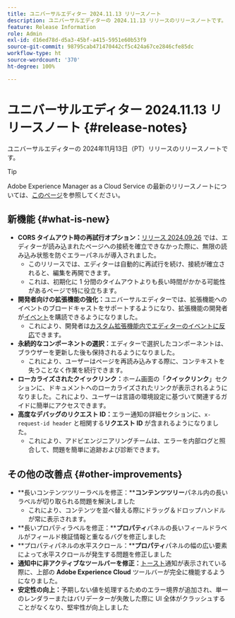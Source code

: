 ```yaml
---
title: ユニバーサルエディター 2024.11.13 リリースノート
description: ユニバーサルエディターの 2024.11.13 リリースのリリースノートです。
feature: Release Information
role: Admin
exl-id: d16ed78d-d5a3-45bf-a415-5951e60b53f9
source-git-commit: 98795cab471470442cf5c424a67ce2846cfe85dc
workflow-type: ht
source-wordcount: '370'
ht-degree: 100%

---
```



# ユニバーサルエディター 2024.11.13 リリースノート {#release-notes}

ユニバーサルエディターの 2024年11月13日（PT）リリースのリリースノートです。

>[!TIP]
>
>Adobe Experience Manager as a Cloud Service の最新のリリースノートについては、[このページ](/help/release-notes/release-notes-cloud/release-notes-current.md)を参照してください。

## 新機能 {#what-is-new}

* **CORS タイムアウト時の再試行オプション：**[リリース 2024.09.26](/help/release-notes/universal-editor/2024/2024-09-26.md) では、エディターが読み込まれたページへの接続を確立できなかった際に、無限の読み込み状態を防ぐエラーパネルが導入されました。
   * このリリースでは、エディターは自動的に再試行を続け、接続が確立されると、編集を再開できます。
   * これは、初期化に 1 分間のタイムアウトよりも長い時間がかかる可能性があるページで特に役立ちます。
* **開発者向けの拡張機能の強化：**&#x200B;ユニバーサルエディターでは、拡張機能へのイベントのブロードキャストをサポートするようになり、拡張機能の開発者が[イベント](/help/implementing/universal-editor/events.md)を購読できるようになりました。
   * これにより、開発者は[カスタム拡張機能内でエディターのイベントに反応](/help/implementing/universal-editor/customizing.md#extending)できます。
* **永続的なコンポーネントの選択：**&#x200B;エディターで選択したコンポーネントは、ブラウザーを更新した後も保持されるようになりました。
   * これにより、ユーザーはページを再読み込みする際に、コンテキストを失うことなく作業を続行できます。
* **ローカライズされたクイックリンク：**&#x200B;ホーム画面の「**クイックリンク**」セクションに、ドキュメントへのローカライズされたリンクが表示されるようになりました。これにより、ユーザーは言語の環境設定に基づいて関連するガイドに簡単にアクセスできます。
* **高度なデバッグのリクエスト ID：**&#x200B;エラー通知の詳細セクションに、`x-request-id header` と相関する&#x200B;**リクエスト ID** が含まれるようになりました。
   * これにより、アドビエンジニアリングチームは、エラーを内部ログと照合して、問題を簡単に追跡および診断できます。

## その他の改善点 {#other-improvements}

* **長いコンテンツツリーラベルを修正：****コンテンツツリー**&#x200B;パネル内の長いラベルが切り取られる問題を解決しました
   * これにより、コンテンツを並べ替える際にドラッグ＆ドロップハンドルが常に表示されます。
* **長いプロパティラベルを修正：****プロパティ**&#x200B;パネルの長いフィールドラベルがフィールド検証情報と重なるバグを修正しました
* **プロパティパネルの水平スクロール：****プロパティ**&#x200B;パネルの幅の広い要素によって水平スクロールが発生する問題を修正しました
* **通知中に非アクティブなツールバーを修正：**[トースト](https://spectrum.adobe.com/page/toast/)通知が表示されている際に、上部の **Adobe Experience Cloud** ツールバーが完全に機能するようになりました。
* **安定性の向上：**&#x200B;予期しない値を処理するためのエラー境界が追加され、単一のレンダラーまたはバリデーターが失敗した際に UI 全体がクラッシュすることがなくなり、堅牢性が向上しました
